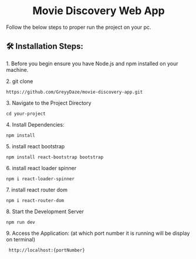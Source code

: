 <h1 align="center" id="title">Movie Discovery Web App</h1>

<p id="description">Follow the below steps to proper run the project on your pc.</p>

<h2>🛠️ Installation Steps:</h2>

<p>1. Before you begin ensure you have Node.js and npm installed on your machine.</p>

<p>2. git clone</p>

```
https://github.com/GreyyDaze/movie-discovery-app.git
```

<p>3. Navigate to the Project Directory</p>

```
cd your-project
```

<p>4. Install Dependencies:</p>

```
npm install
```

<p>5. install react bootstrap</p>

```
npm install react-bootstrap bootstrap
```

<p>6. install react loader spinner</p>

```
npm i react-loader-spinner
```

<p>7. install react router dom</p>

```
npm i react-router-dom
```

<p>8. Start the Development Server</p>

```
npm run dev
```

<p>9. Access the Application:&nbsp;(at which port number it is running will be display on terminal)&nbsp;</p>

```
 http://localhost:{portNumber}
```

